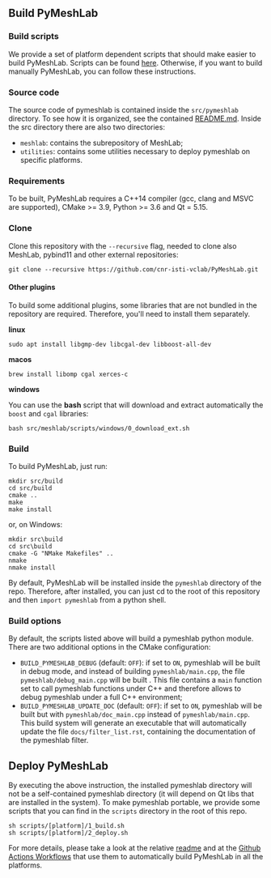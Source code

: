 ## Build PyMeshLab

### Build scripts

We provide a set of platform dependent scripts that should make easier to build PyMeshLab. Scripts can be found [here](../scripts/).
Otherwise, if you want to build manually PyMeshLab, you can follow these instructions.

### Source code

The source code of pymeshlab is contained inside the `src/pymeshlab` directory. To see how it is organized, see the contained [README.md](src/pymeshlab/README.md).
Inside the src directory there are also two directories:
- `meshlab`: contains the subrepository of MeshLab;
- `utilities`: contains some utilities necessary to deploy pymeshlab on specific platforms.

### Requirements

To be built, PyMeshLab requires a C++14 compiler (gcc, clang and MSVC are supported), CMake >= 3.9, Python >= 3.6 and Qt = 5.15.

### Clone

Clone this repository with the `--recursive` flag, needed to clone also MeshLab, pybind11 and other external repositories:

```
git clone --recursive https://github.com/cnr-isti-vclab/PyMeshLab.git
```

#### Other plugins

To build some additional plugins, some libraries that are not bundled in the repository are required.
Therefore, you'll need to install them separately.

**linux**

```
sudo apt install libgmp-dev libcgal-dev libboost-all-dev
```

**macos**

```
brew install libomp cgal xerces-c
```

**windows**

You can use the **bash** script that will download and extract automatically the `boost` and `cgal` libraries:

```
bash src/meshlab/scripts/windows/0_download_ext.sh
```

### Build

To build PyMeshLab, just run:

```
mkdir src/build
cd src/build
cmake ..
make
make install
```

or, on Windows:
```
mkdir src\build
cd src\build
cmake -G "NMake Makefiles" ..
nmake
nmake install
```

By default, PyMeshLab will be installed inside the `pymeshlab` directory of the repo.
Therefore, after installed, you can just cd to the root of this repository and then `import pymeshlab` from a python shell.

### Build options

By default, the scripts listed above will build a pymeshlab python module.
There are two additional options in the CMake configuration:

- `BUILD_PYMESHLAB_DEBUG` (default: `OFF`): if set to `ON`, pymeshlab will be built in debug mode, and instead of building `pymeshlab/main.cpp`, the file `pymeshlab/debug_main.cpp` will be built . This file contains a `main` function set to call pymeshlab functions under C++ and therefore allows to debug pymeshlab under a full C++ environment;
- `BUILD_PYMESHLAB_UPDATE_DOC` (default: `OFF`): if set to `ON`, pymeshlab will be built but with `pymeshlab/doc_main.cpp` instead of `pymeshlab/main.cpp`. This build system will generate an executable that will automatically update the file `docs/filter_list.rst`, containing the documentation of the pymeshlab filter.

## Deploy PyMeshLab

By executing the above instruction, the installed pymeshlab directory will not be a self-contained pymeshlab directory (it will depend on Qt libs that are installed in the system). To make pymeshlab portable, we provide some scripts that you can find in the `scripts` directory in the root of this repo.

```
sh scripts/[platform]/1_build.sh
sh scripts/[platform]/2_deploy.sh
```

For more details, please take a look at the relative [readme](../scripts/README.md) and at the [Github Actions Workflows](https://github.com/cnr-isti-vclab/PyMeshLab/tree/master/.github/workflows) that use them to automatically build PyMeshLab in all the platforms.
